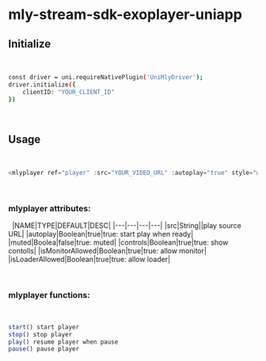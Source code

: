 # mly-stream-sdk-exoplayer-uniapp

## Initialize
​
```sh
const driver = uni.requireNativePlugin('UniMlyDriver');
driver.initialize({
	clientID: "YOUR_CLIENT_ID"
})
```
​
​
## Usage
​
```js
<mlyplayer ref="player" :src="YOUR_VIDEO_URL" :autoplay="true" style="width:200;height:100"></mlyplayer>

```
​
### mlyplayer attributes:
​
​
|NAME|TYPE|DEFAULT|DESC|
|---|---|---|---|
|src|String||play source URL|
|autoplay|Boolean|true|true: start play when ready|
|muted|Boolea|false|true: muted|
|controls|Boolean|true|true: show contolls|
|isMonitorAllowed|Boolean|true|true: allow monitor|
|isLoaderAllowed|Boolean|true|true: allow loader|

​
### mlyplayer functions:
​
```js
start() start player
stop() stop player
play() resume player when pause
pause() pause player
```